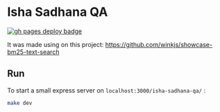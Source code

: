 # Isha Sadhana QA
[![gh pages deploy badge](https://github.com/AlexFreik/isha-sadhana-qa/actions/workflows/deploy.yml/badge.svg)](https://alexfreik.github.io/isha-sadhana-qa/)

It was made using on this project: https://github.com/winkjs/showcase-bm25-text-search

## Run

To start a small express server on `localhost:3000/isha-sadhana-qa/` :

```sh
make dev
```